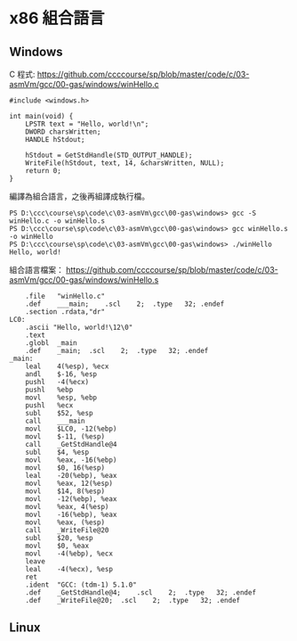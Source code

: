 # x86 組合語言

## Windows


C 程式: https://github.com/ccccourse/sp/blob/master/code/c/03-asmVm/gcc/00-gas/windows/winHello.c 

```
#include <windows.h>

int main(void) {
    LPSTR text = "Hello, world!\n";
    DWORD charsWritten;
    HANDLE hStdout;

    hStdout = GetStdHandle(STD_OUTPUT_HANDLE);
    WriteFile(hStdout, text, 14, &charsWritten, NULL);
    return 0;
}
```

編譯為組合語言，之後再組譯成執行檔。

```
PS D:\ccc\course\sp\code\c\03-asmVm\gcc\00-gas\windows> gcc -S winHello.c -o winHello.s
PS D:\ccc\course\sp\code\c\03-asmVm\gcc\00-gas\windows> gcc winHello.s -o winHello
PS D:\ccc\course\sp\code\c\03-asmVm\gcc\00-gas\windows> ./winHello
Hello, world!
```

組合語言檔案： https://github.com/ccccourse/sp/blob/master/code/c/03-asmVm/gcc/00-gas/windows/winHello.s

```
	.file	"winHello.c"
	.def	___main;	.scl	2;	.type	32;	.endef
	.section .rdata,"dr"
LC0:
	.ascii "Hello, world!\12\0"
	.text
	.globl	_main
	.def	_main;	.scl	2;	.type	32;	.endef
_main:
	leal	4(%esp), %ecx
	andl	$-16, %esp
	pushl	-4(%ecx)
	pushl	%ebp
	movl	%esp, %ebp
	pushl	%ecx
	subl	$52, %esp
	call	___main
	movl	$LC0, -12(%ebp)
	movl	$-11, (%esp)
	call	_GetStdHandle@4
	subl	$4, %esp
	movl	%eax, -16(%ebp)
	movl	$0, 16(%esp)
	leal	-20(%ebp), %eax
	movl	%eax, 12(%esp)
	movl	$14, 8(%esp)
	movl	-12(%ebp), %eax
	movl	%eax, 4(%esp)
	movl	-16(%ebp), %eax
	movl	%eax, (%esp)
	call	_WriteFile@20
	subl	$20, %esp
	movl	$0, %eax
	movl	-4(%ebp), %ecx
	leave
	leal	-4(%ecx), %esp
	ret
	.ident	"GCC: (tdm-1) 5.1.0"
	.def	_GetStdHandle@4;	.scl	2;	.type	32;	.endef
	.def	_WriteFile@20;	.scl	2;	.type	32;	.endef

```


## Linux


